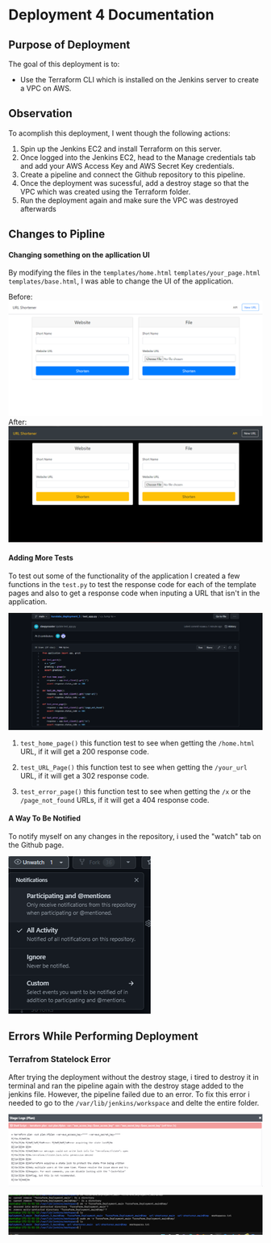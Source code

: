 <h1>Deployment 4 Documentation</h1>

## Purpose of Deployment
The goal of this deployment is to:
- Use the Terraform CLI which is installed on the Jenkins server to create a VPC on AWS.

## Observation
To acomplish this deployment, I went though the following actions:
1) Spin up the Jenkins EC2 and install Terraform on this server.
2) Once logged into the Jenkins EC2, head to the Manage credentials tab and add your AWS Access Key and AWS Secret Key credentials.
3) Create a pipeline and connect the Github repository to this pipeline.
4) Once the deployment was sucessful, add a destroy stage so that the VPC which was created using the Terraform folder.
5) Run the deployment again and make sure the VPC was destroyed afterwards


## Changes to Pipline
#### Changing something on the apllication UI
By modifying the files in the `templates/home.html` `templates/your_page.html` `templates/base.html`, I was able to change the UI of the application.

Before:
![home.html](images/UI_Before_Edit.png)
After:
![home.html](images/UI_After_Edit.png)

#### Adding More Tests
To test out some of the functionality of the application I created a few functions in the `test.py` to test the response code for each of the template pages and also to get a response code when inputing a URL that isn't in the application.

![test.py](images/test_functions.png)

1) `test_home_page()` this function test to see when getting the `/home.html` URL, if it will get a 200 response code.
 
2) `test_URL_Page()` this function test to see when getting the `/your_url` URL, if it will get a 302 response code.

3) `test_error_page()` this function test to see when getting the `/x` or the `/page_not_found` URLs, if it will get a 404 response code.

#### A Way To Be Notified
To notify myself on any changes in the repository, i used the "watch" tab on the Github page.

![notifations](images/Notifcation1.png)

## Errors While Performing Deployment
### Terrafrom Statelock Error
After trying the deployment without the destroy stage, i tired to destroy it in terminal and ran the pipeline again with the destroy stage added to the jenkins file. However, the pipeline failed due to an error. To fix this error i needed to go to the `/var/lib/jenkins/workspace` and delte the entire folder.

![Error](images/terraform_staelock_error.png)

![solution](images/terraform_statelock_solution.png)

